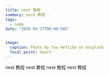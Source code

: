 ```yaml
---
title: nest 教程
summary: nest 教程 .
tags:
  - node
date: "2016-04-27T00:00:00Z"


image:
  caption: Photo by Toa Heftiba on Unsplash
  focal_point: Smart
---
```

nest 教程 nest 教程 nest 教程 nest 教程